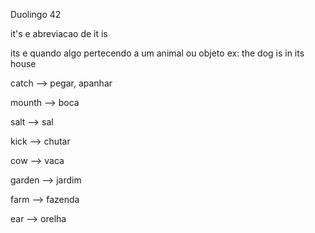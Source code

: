 <p>Duolingo 42</p>
<p>it's e abreviacao de it is</p>
<p>its e quando algo pertecendo a um animal ou objeto ex: the dog is in its house</p>

<p>catch --> pegar, apanhar</p>
<p>mounth --> boca</p>
<p>salt --> sal</p>
<p>kick --> chutar</p>
<p>cow --> vaca</p>
<p>garden --> jardim</p>
<p>farm --> fazenda</p>
<p>ear --> orelha</p>

